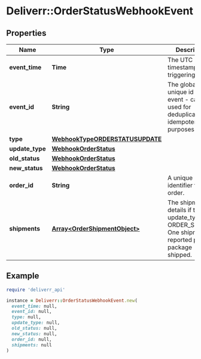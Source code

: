 # Deliverr::OrderStatusWebhookEvent

## Properties

| Name | Type | Description | Notes |
| ---- | ---- | ----------- | ----- |
| **event_time** | **Time** | The UTC timestamp of the triggering event. |  |
| **event_id** | **String** | The globally unique id of this event - can be used for deduplication or idempotency purposes. |  |
| **type** | [**WebhookTypeORDERSTATUSUPDATE**](WebhookTypeORDERSTATUSUPDATE.md) |  |  |
| **update_type** | [**WebhookOrderStatus**](WebhookOrderStatus.md) |  |  |
| **old_status** | [**WebhookOrderStatus**](WebhookOrderStatus.md) |  | [optional] |
| **new_status** | [**WebhookOrderStatus**](WebhookOrderStatus.md) |  |  |
| **order_id** | **String** | A unique identifier for this order. |  |
| **shipments** | [**Array&lt;OrderShipmentObject&gt;**](OrderShipmentObject.md) |  The shipment details if the update_type is ORDER_SHIPPED. One shipment is reported per package shipped. | [optional] |

## Example

```ruby
require 'deliverr_api'

instance = Deliverr::OrderStatusWebhookEvent.new(
  event_time: null,
  event_id: null,
  type: null,
  update_type: null,
  old_status: null,
  new_status: null,
  order_id: null,
  shipments: null
)
```

